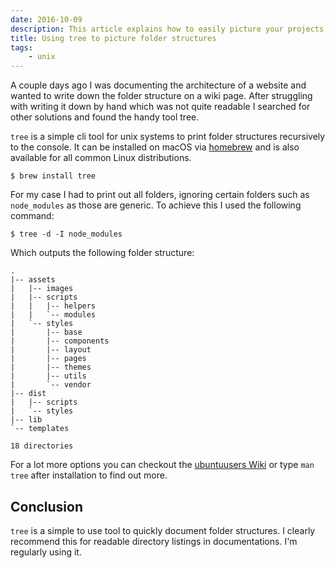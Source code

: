 ```yaml
---
date: 2016-10-09
description: This article explains how to easily picture your projects folder structure using the command line programm tree for unix systems.
title: Using tree to picture folder structures
tags:
    - unix
---
```


A couple days ago I was documenting the architecture of a website and wanted to write down the folder structure on a wiki page. After struggling with writing it down by hand which was not quite readable I searched for other solutions and found the handy tool tree.

`tree` is a simple cli tool for unix systems to print folder structures recursively to the console. It can be installed on macOS via [homebrew][1] and is also available for all common Linux distributions.

```
$ brew install tree
```

For my case I had to print out all folders, ignoring certain folders such as `node_modules` as those are generic. To achieve this I used the following command:

```
$ tree -d -I node_modules
```

Which outputs the following folder structure:

```
.
|-- assets
|   |-- images
|   |-- scripts
|   |   |-- helpers
|   |   `-- modules
|   `-- styles
|       |-- base
|       |-- components
|       |-- layout
|       |-- pages
|       |-- themes
|       |-- utils
|       `-- vendor
|-- dist
|   |-- scripts
|   `-- styles
|-- lib
`-- templates

18 directories
```

For a lot more options you can checkout the [ubuntuusers Wiki][2] or type `man tree` after installation to find out more.

## Conclusion

`tree` is a simple to use tool to quickly document folder structures. I clearly recommend this for readable directory listings in documentations. I'm regularly using it.

[1]: http://brew.sh/
[2]: https://wiki.ubuntuusers.de/tree/

